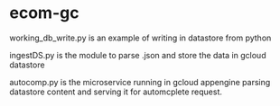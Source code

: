 # ecom-gc

working_db_write.py is an example of writing in datastore from python

ingestDS.py is the module to parse .json and store the data in gcloud datastore

autocomp.py is the microservice running in gcloud appengine parsing datastore content and serving it for automcplete request.
